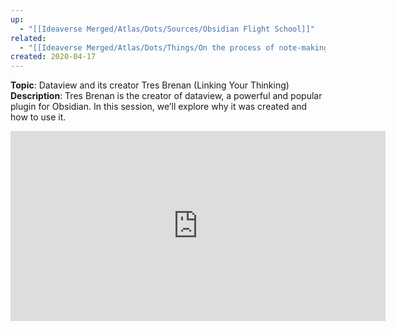 ```yaml
---
up:
  - "[[Ideaverse Merged/Atlas/Dots/Sources/Obsidian Flight School]]"
related:
  - "[[Ideaverse Merged/Atlas/Dots/Things/On the process of note-making]]"
created: 2020-04-17
---
```

 **Topic**: Dataview and its creator Tres Brenan (Linking Your Thinking)  
 **Description**: Tres Brenan is the creator of dataview, a powerful and popular plugin for Obsidian. In this session, we’ll explore why it was created and how to use it.

<iframe src="https://player.vimeo.com/video/538189790?title=0&amp;byline=0&amp;portrait=0&amp;speed=0&amp;badge=0&amp;autopause=0&amp;player_id=0&amp;app_id=58479" width="600" height="304" frameborder="0" allow="autoplay; fullscreen; picture-in-picture" allowfullscreen title="LYT Special Session - Dataview (2021-04-17)"></iframe>